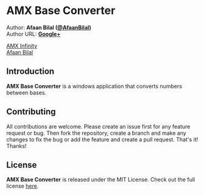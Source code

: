 AMX Base Converter
==============

Author: **Afaan Bilal ([@AfaanBilal](https://github.com/AfaanBilal))**   
Author URL: **[Google+](https://google.com/+AfaanBilal)**

[AMX Infinity](https://www.amxinfinity.ml)  
[Afaan Bilal](https://afaan.ml)

## Introduction
**AMX Base Converter** is a windows application that converts numbers between bases. 

## Contributing
All contributions are welcome. Please create an issue first for any feature request
or bug. Then fork the repository, create a branch and make any changes to fix the bug 
or add the feature and create a pull request. That's it!
Thanks!

## License
**AMX Base Converter** is released under the MIT License.
Check out the full license [here](LICENSE).
